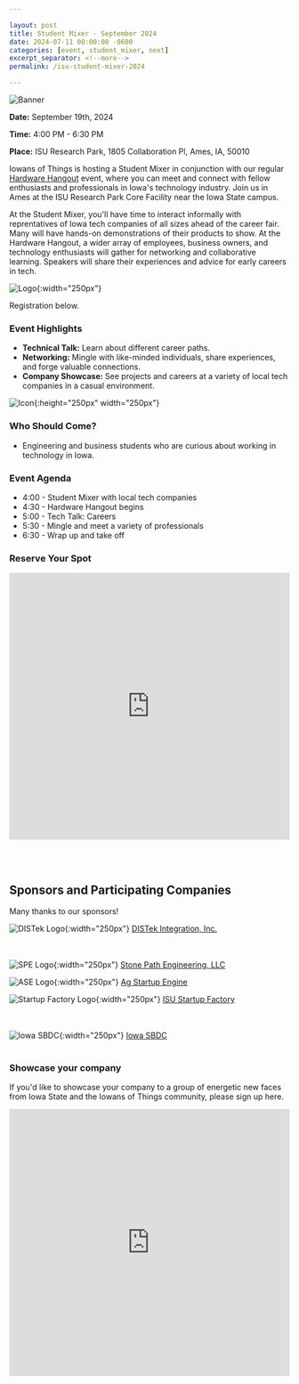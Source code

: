 ```yaml
---

layout: post
title: Student Mixer - September 2024
date: 2024-07-11 00:00:00 -0600
categories: [event, student_mixer, next]
excerpt_separator: <!--more-->
permalink: /isu-student-mixer-2024

---
```


![Banner](assets/images/banner_hardware_hangout_2024_09.png)

**Date:**  September 19th, 2024

**Time:**  4:00 PM - 6:30 PM

**Place:** ISU Research Park, 1805 Collaboration Pl, Ames, IA, 50010

Iowans of Things is hosting a Student Mixer in conjunction with our regular [Hardware Hangout](/hh-september-2024) event, where you can meet and connect with fellow enthusiasts and professionals in Iowa's technology industry. Join us in Ames at the ISU Research Park Core Facility near the Iowa State campus.

At the Student Mixer, you'll have time to interact informally with reprentatives of Iowa tech companies of all sizes ahead of the career fair. Many will have hands-on demonstrations of their products to show. At the Hardware Hangout, a wider array of employees, business owners, and technology enthusiasts will gather for networking and collaborative learning. Speakers will share their experiences and advice for early careers in tech.

![Logo](/assets/images/iowans_of_things.png){:width="250px"}

Registration below.

<!--more-->  
<!--the above "comment" tells the main page where to put the break-->

### Event Highlights

- **Technical Talk:** Learn about different career paths.
- **Networking:** Mingle with like-minded individuals, share experiences, and forge valuable connections.
- **Company Showcase:** See projects and careers at a variety of local tech companies in a casual environment.

![Icon](/assets/images/icon_hardware_hangout.png){:height="250px" width="250px"}

### Who Should Come?

- Engineering and business students who are curious about working in technology in Iowa.

### Event Agenda

- 4:00 - Student Mixer with local tech companies
- 4:30 - Hardware Hangout begins
- 5:00 - Tech Talk: Careers
- 5:30 - Mingle and meet a variety of professionals
- 6:30 - Wrap up and take off

### Reserve Your Spot

<iframe width="640px" height="480px" src="https://forms.office.com/Pages/ResponsePage.aspx?id=TC-pVBN1lUyrG48XT6bHMM1ikcqVEqBFvBT6xFFlvOVUMDdJMlNMQkJSWVQzUlpHRlBQVEtUNEg4Si4u&embed=true" frameborder="0" marginwidth="0" marginheight="0" style="border: none; max-width:100%; max-height:100vh" allowfullscreen webkitallowfullscreen mozallowfullscreen msallowfullscreen> </iframe>

<br /><br />

## Sponsors and Participating Companies

Many thanks to our sponsors!

![DISTek Logo](/assets/images/DISTek_Logo.png){:width="250px"}
[DISTek Integration, Inc.](https://distek.com/)

<br /><br />
![SPE Logo](/assets/images/logo_stonepath_horiz.png){:width="250px"}
[Stone Path Engineering, LLC](https://stonepathengineering.com/)

![ASE Logo](/assets/images/ASE_logo.png){:width="250px"}
[Ag Startup Engine](https://www.agstartupengine.com/)

![Startup Factory Logo](/assets/images/SUF_ISU_TM.png){:width="250px"}
[ISU Startup Factory](https://www.isupjcenter.org/programs/isu-startup-factory/)

<br /><br />
![Iowa SBDC](/assets/images/sbdc_iowa_logo.png){:width="250px"}
[Iowa SBDC](http://www.iowasbdc.org/)
<br /><br />

### Showcase your company

If you'd like to showcase your company to a group of energetic new faces from Iowa State and the Iowans of Things community, please sign up here.

<iframe width="640px" height="480px" src="https://forms.office.com/Pages/ResponsePage.aspx?id=TC-pVBN1lUyrG48XT6bHMM1ikcqVEqBFvBT6xFFlvOVURVRBTlhVUDRYT1YwTTQ4WTdPVFdSUlhPUy4u&embed=true" frameborder="0" marginwidth="0" marginheight="0" style="border: none; max-width:100%; max-height:100vh" allowfullscreen webkitallowfullscreen mozallowfullscreen msallowfullscreen> </iframe>
